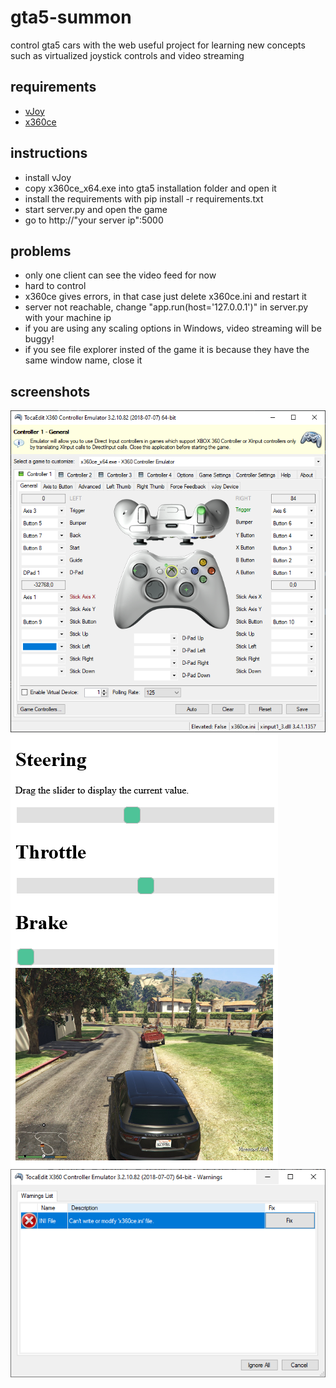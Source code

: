 # gta5-summon
control gta5 cars with the web
useful project for learning new concepts such as virtualized joystick controls and video streaming
## requirements
* [vJoy](https://sourceforge.net/projects/vjoystick/)
* [x360ce](https://www.x360ce.com/files/x360ce_x64.zip)


## instructions
* install vJoy
* copy x360ce_x64.exe into gta5 installation folder and open it
* install the requirements with pip install -r requirements.txt 
* start server.py and open the game
* go to http://"your server ip":5000
  
## problems
* only one client can see the video feed for now
* hard to control
* x360ce gives errors, in that case just delete x360ce.ini and restart it
* server not reachable, change "app.run(host='127.0.0.1')" in server.py with your machine ip
* if you are using any scaling options in Windows, video streaming will be buggy!
* if you see file explorer insted of the game it is because they have the same window name, close it
 
## screenshots
![Screenshot](https://github.com/giuliofurlan/gta5-summon/blob/main/screenshots/screen1.PNG)
![Screenshot](https://github.com/giuliofurlan/gta5-summon/blob/main/screenshots/screen2.PNG)
![Screenshot](https://github.com/giuliofurlan/gta5-summon/blob/main/screenshots/screen3.PNG)

